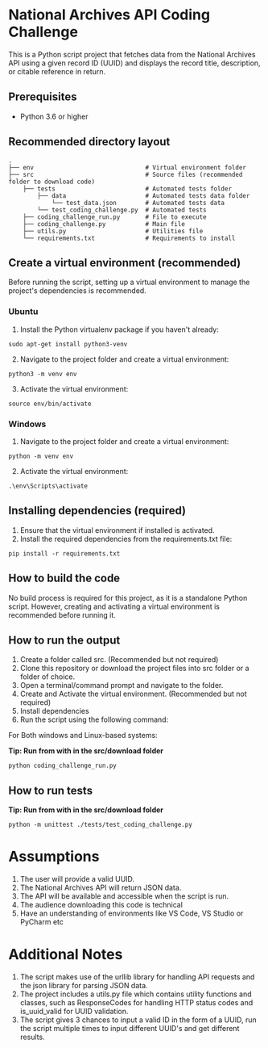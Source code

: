# National Archives API Coding Challenge
This is a Python script project that fetches data from the National Archives API using a given record ID (UUID) and displays the record title, description, or citable reference in return.
## Prerequisites
- Python 3.6 or higher

## Recommended directory layout

    .
    ├── env                               # Virtual environment folder
    ├── src                               # Source files (recommended folder to download code)
        ├── tests                         # Automated tests folder
            ├── data                      # Automated tests data folder
                └── test_data.json        # Automated tests data
            └── test_coding_challenge.py  # Automated tests
        ├── coding_challenge_run.py       # File to execute     
        ├── coding_challenge.py           # Main file
        ├── utils.py                      # Utilities file
        └── requirements.txt              # Requirements to install
        
        
## Create a virtual environment (recommended)
Before running the script, setting up a virtual environment to manage the project's dependencies is recommended.

### Ubuntu
1.	Install the Python virtualenv package if you haven't already:

```
sudo apt-get install python3-venv
```
2.	Navigate to the project folder and create a virtual environment:
```
python3 -m venv env
```
3.	Activate the virtual environment:
```
source env/bin/activate
```
### Windows
1.	Navigate to the project folder and create a virtual environment:
```
python -m venv env
```
2.	Activate the virtual environment:
```
.\env\Scripts\activate
```
## Installing dependencies (required)
1.	Ensure that the virtual environment if installed is activated.
2.	Install the required dependencies from the requirements.txt file:
```
pip install -r requirements.txt
```
## How to build the code
No build process is required for this project, as it is a standalone Python script. However, creating and activating a virtual environment is recommended before running it.
## How to run the output
1. Create a folder called src. (Recommended but not required)
1. Clone this repository or download the project files into src folder or a folder of choice.
2. Open a terminal/command prompt and navigate to the folder.
3. Create and Activate the virtual environment. (Recommended but not required)
4. Install dependencies
5. Run the script using the following command:

For Both windows and Linux-based systems:

**Tip: Run from with in the src/download folder**

```
python coding_challenge_run.py
```
## How to run tests

**Tip: Run from with in the src/download folder**

```
python -m unittest ./tests/test_coding_challenge.py
```
# Assumptions
1. The user will provide a valid UUID.
2. The National Archives API will return JSON data.
3. The API will be available and accessible when the script is run.
4. The audience downloading this code is technical
5. Have an understanding of environments like VS Code, VS Studio or PyCharm etc

# Additional Notes
1. The script makes use of the urllib library for handling API requests and the json library for parsing JSON data.
2. The project includes a utils.py file which contains utility functions and classes, such as ResponseCodes for handling HTTP status codes and is_uuid_valid for UUID validation.
3. The script gives 3 chances to input a valid ID in the form of a UUID, run the script multiple times to input different UUID's and get different results.

